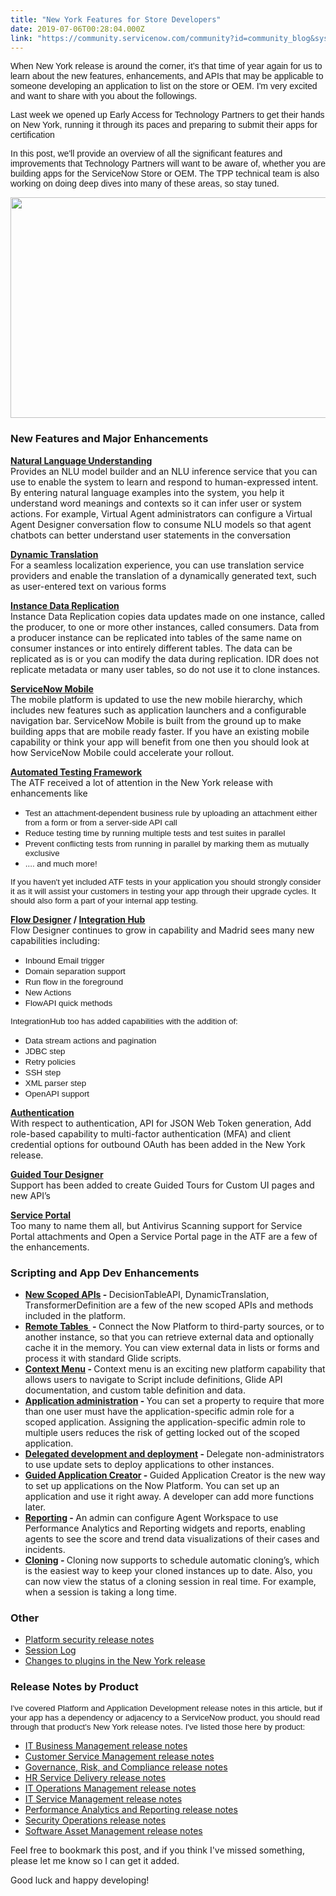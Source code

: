 ```yaml
---
title: "New York Features for Store Developers"
date: 2019-07-06T00:28:04.000Z
link: "https://community.servicenow.com/community?id=community_blog&sys_id=abfe2818db667b401cd8a345ca9619a1"
---
```

<p><span style="font-family: helvetica;">When New York release is around the corner, it’s that time of year again for us to learn about the new features, enhancements, and APIs that may be applicable to someone developing an application to list on the store or OEM. I&#39;m very excited and want to share with you about the followings.</span></p>
<p><span style="font-family: helvetica;">Last week we opened up Early Access for Technology Partners to get their hands on New York, running it through its paces and preparing to submit their apps for certification</span></p>
<p><span style="font-family: helvetica;">In this post, we&#39;ll provide an overview of all the significant features and improvements that Technology Partners will want to be aware of, whether you are building apps for the ServiceNow Store or OEM. The TPP technical team is also working on doing deep dives into many of these areas, so stay tuned.</span></p>
<center><img style="max-width: 100%; max-height: 480px;" src="https://community.servicenow.com/eb5e8ee4db223780190dfb243996197c.iix" width="557" height="353" /></center>
<h3 class="ng-scope"><strong>New Features and Major Enhancements</strong></h3>
<p><a href="https://docs.servicenow.com/bundle/newyork-performance-analytics-and-reporting/page/administer/natural-language-intelligence/concept/natural-language-intelligence.html" rel="nofollow"><strong>Natural Language Understanding<br /></strong></a> Provides an NLU model builder and an NLU inference service that you can use to enable the system to learn and respond to human-expressed intent. By entering natural language examples into the system, you help it understand word meanings and contexts so it can infer user or system actions. For example, Virtual Agent administrators can configure a Virtual Agent Designer conversation flow to consume NLU models so that agent chatbots can better understand user statements in the conversation</p>
<p><strong><a href="https://docs.servicenow.com/bundle/newyork-release-notes/page/release-notes/now-platform-administration/dynamic-translation-rn.html" rel="nofollow">Dynamic Translation<br /></a> </strong>For a seamless localization experience, you can use translation service providers and enable the translation of a dynamically generated text, such as user-entered text on various forms</p>
<p><strong><a href="https://docs.servicenow.com/bundle/newyork-release-notes/page/release-notes/now-platform-capabilities/instance-data-replication-rn.html" rel="nofollow">Instance Data Replication<br /></a> </strong>Instance Data Replication copies data updates made on one instance, called the producer, to one or more other instances, called consumers. Data from a producer instance can be replicated into tables of the same name on consumer instances or into entirely different tables. The data can be replicated as is or you can modify the data during replication. IDR does not replicate metadata or many user tables, so do not use it to clone instances.</p>
<p><strong><a href="https://docs.servicenow.com/bundle/newyork-release-notes/page/release-notes/mobile/now-mobile-platform-rn.html" rel="nofollow">ServiceNow Mobile<br /></a> </strong>The mobile platform is updated to use the new mobile hierarchy, which includes new features such as application launchers and a configurable navigation bar. ServiceNow Mobile is built from the ground up to make building apps that are mobile ready faster. If you have an existing mobile capability or think your app will benefit from one then you should look at how ServiceNow Mobile could accelerate your rollout.</p>
<p><strong><a href="https://docs.servicenow.com/bundle/newyork-release-notes/page/release-notes/application-development/automated-test-framework-rn.html" rel="nofollow">Automated Testing Framework<br /></a> </strong>The ATF received a lot of attention in the New York release with enhancements like</p>
<ul><li><span style="font-family: helvetica; font-size: 10pt;">Test an attachment-dependent business rule by uploading an attachment either from a form or from a server-side API call</span></li><li><span style="font-family: helvetica; font-size: 10pt;">Reduce testing time by running multiple tests and test suites in parallel</span></li><li><span style="font-family: helvetica; font-size: 10pt;">Prevent conflicting tests from running in parallel by marking them as mutually exclusive</span></li><li><span style="font-family: helvetica; font-size: 10pt;">.... and much more!</span></li></ul>
<p><span style="font-family: helvetica; font-size: 10pt;">If you haven&#39;t yet included ATF tests in your application you should strongly consider it as it will assist your customers in testing your app through their upgrade cycles. It should also form a part of your internal app testing.</span></p>
<p><strong><a href="https://docs.servicenow.com/bundle/newyork-release-notes/page/release-notes/now-platform-capabilities/flow-designer-rn.html" rel="nofollow">Flow Designer</a> / <a href="https://docs.servicenow.com/bundle/newyork-release-notes/page/release-notes/now-platform-capabilities/integrationhub-rn.html" rel="nofollow">Integration Hub<br /></a> </strong>Flow Designer continues to grow in capability and Madrid sees many new capabilities including:</p>
<ul><li><span style="font-family: helvetica; font-size: 10pt;">Inbound Email trigger</span></li><li><span style="font-family: helvetica; font-size: 10pt;">Domain separation support </span></li><li><span style="font-family: helvetica; font-size: 10pt;">Run flow in the foreground</span></li><li><span style="font-family: helvetica; font-size: 10pt;">New Actions</span></li><li><span style="font-family: helvetica; font-size: 10pt;">FlowAPI quick methods</span></li></ul>
<p><span style="font-family: helvetica; font-size: 10pt;">IntegrationHub too has added capabilities with the addition of:</span></p>
<ul><li><span style="font-family: helvetica; font-size: 10pt;">Data stream actions and pagination</span></li><li><span style="font-family: helvetica; font-size: 10pt;">JDBC step</span></li><li><span style="font-family: helvetica; font-size: 10pt;">Retry policies</span></li><li><span style="font-family: helvetica; font-size: 10pt;">SSH step</span></li><li><span style="font-family: helvetica; font-size: 10pt;">XML parser step</span></li><li><span style="font-family: helvetica; font-size: 10pt;">OpenAPI support</span></li></ul>
<p><strong><a href="https://docs.servicenow.com/bundle/newyork-release-notes/page/release-notes/now-platform-capabilities/authentication-rn.html" rel="nofollow">Authentication<br /></a> </strong>With respect to authentication, API for JSON Web Token generation, Add role-based capability to multi-factor authentication (MFA) and client credential options for outbound OAuth has been added in the New York release.</p>
<p><strong><a href="https://docs.servicenow.com/bundle/newyork-release-notes/page/release-notes/now-platform-user-interface/guided-tours-rn.html" rel="nofollow">Guided Tour Designer<br /></a> </strong>Support has been added to create Guided Tours for Custom UI pages and new API’s</p>
<p><strong><a href="https://docs.servicenow.com/bundle/newyork-release-notes/page/release-notes/now-platform-capabilities/service-portal-rn.html" rel="nofollow">Service Portal<br /></a> </strong>Too many to name them all, but Antivirus Scanning support for Service Portal attachments and Open a Service Portal page in the ATF are a few of the enhancements. </p>
<h3 class="ng-scope"><strong>Scripting and App Dev Enhancements</strong></h3>
<ul><li><strong><a href="https://docs.servicenow.com/bundle/newyork-release-notes/page/release-notes/application-development/api-rn.html" rel="nofollow">New Scoped APIs</a> - </strong>DecisionTableAPI, DynamicTranslation, TransformerDefinition are a few of the new scoped APIs and methods included in the platform.</li><li><strong><a href="https://docs.servicenow.com/bundle/newyork-servicenow-platform/page/administer/remote-tables/concept/remote-tables.html" rel="nofollow">Remote Tables </a> - </strong>Connect the Now Platform to third-party sources, or to another instance, so that you can retrieve external data and optionally cache it in the memory. You can view external data in lists or forms and process it with standard Glide scripts.</li><li><strong><a href="https://docs.servicenow.com/bundle/newyork-application-development/page/script/general-scripting/concept/c_SyntaxEditor.html#context-menu-syntax-editor" rel="nofollow">Context Menu</a> - </strong>Context menu is an exciting new platform capability that allows users to navigate to Script include definitions, Glide API documentation, and custom table definition and data.</li><li><strong><a href="https://docs.servicenow.com/bundle/newyork-application-development/page/build/applications/concept/application-administration.html" rel="nofollow">Application administration</a> - </strong>You can set a property to require that more than one user must have the application-specific admin role for a scoped application. Assigning the application-specific admin role to multiple users reduces the risk of getting locked out of the scoped application.</li><li><strong><a href="https://docs.servicenow.com/bundle/newyork-release-notes/page/release-notes/application-development/delegated-development-deployment-rn.html" rel="nofollow">Delegated development and deployment</a> - </strong>Delegate non-administrators to use update sets to deploy applications to other instances.</li><li><strong><a href="https://docs.servicenow.com/bundle/newyork-application-development/page/build/guided-app-creator/concept/guided-app-creator.html" rel="nofollow">Guided Application Creator</a> - </strong>Guided Application Creator is the new way to set up applications on the Now Platform. You can set up an application and use it right away. A developer can add more functions later.</li><li><strong><a href="https://docs.servicenow.com/bundle/newyork-release-notes/page/release-notes/performance-analytics-reporting/par-reporting-rn.html" rel="nofollow">Reporting</a> - </strong>An admin can configure Agent Workspace to use Performance Analytics and Reporting widgets and reports, enabling agents to see the score and trend data visualizations of their cases and incidents.</li><li><strong><a href="https://docs.servicenow.com/bundle/newyork-release-notes/page/release-notes/now-platform-administration/system-clone-rn.html" rel="nofollow">Cloning</a> - </strong>Cloning now supports to schedule automatic cloning’s, which is the easiest way to keep your cloned instances up to date. Also, you can now view the status of a cloning session in real time. For example, when a session is taking a long time.</li></ul>
<h3 class="ng-scope"><strong>Other</strong></h3>
<ul class="ng-scope"><li><a href="https://docs.servicenow.com/bundle/newyork-release-notes/page/release-notes/now-platform-administration/platform-security-rn.html" rel="nofollow">Platform security release notes</a></li><li><a href="https://docs.servicenow.com/bundle/newyork-application-development/page/script/debugging/concept/script-debugger.html" rel="nofollow">Session Log</a></li><li><a href="https://docs.servicenow.com/bundle/newyork-release-notes/page/administer/plugins/reference/plugin-changes.html" rel="nofollow">Changes to plugins in the New York release</a></li></ul>
<h3 class="ng-scope"><strong>Release Notes by Product</strong></h3>
<p><span style="font-family: helvetica; font-size: 10pt;">I&#39;ve covered Platform and Application Development release notes in this article, but if your app has a dependency or adjacency to a ServiceNow product, you should read through that product&#39;s New York release notes. I&#39;ve listed those here by product:</span></p>
<ul class="ng-scope"><li><a href="https://docs.servicenow.com/bundle/newyork-release-notes/page/release-notes/business-management/c_BusinessMgmtRN.html" rel="nofollow">IT Business Management release notes</a></li><li><a href="https://docs.servicenow.com/bundle/newyork-release-notes/page/release-notes/customer-service-management/customer-service-management-rn.html" rel="nofollow">Customer Service Management release notes</a></li><li><a href="https://docs.servicenow.com/bundle/newyork-release-notes/page/release-notes/goverance-risk-compliance/grc-rn.html" rel="nofollow">Governance, Risk, and Compliance release notes</a></li><li><a href="https://docs.servicenow.com/bundle/newyork-release-notes/page/release-notes/hr-service-delivery/hr-service-delivery-rns.html" rel="nofollow">HR Service Delivery release notes</a></li><li><a href="https://docs.servicenow.com/bundle/newyork-release-notes/page/release-notes/it-operations-management/c_ITOMRN.html" rel="nofollow">IT Operations Management release notes</a></li><li><a href="https://docs.servicenow.com/bundle/newyork-release-notes/page/release-notes/it-service-management/c_ITServiceMgmtRN.html" rel="nofollow">IT Service Management release notes</a></li><li><a href="https://docs.servicenow.com/bundle/newyork-release-notes/page/release-notes/performance-analytics-reporting/performance-analytics-reporting-rn.html" rel="nofollow">Performance Analytics and Reporting release notes</a></li><li><a href="https://docs.servicenow.com/bundle/newyork-release-notes/page/release-notes/security-operations/security-ops-rn.html" rel="nofollow">Security Operations release notes</a></li><li><a href="https://docs.servicenow.com/bundle/newyork-release-notes/page/release-notes/software-asset-management/software-asset-management-rn.html" rel="nofollow">Software Asset Management release notes</a></li></ul>
<p>Feel free to bookmark this post, and if you think I&#39;ve missed something, please let me know so I can get it added.</p>
<p>Good luck and happy developing!</p>